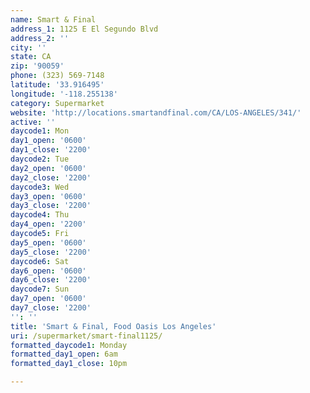 ```yaml
---
name: Smart & Final
address_1: 1125 E El Segundo Blvd
address_2: ''
city: ''
state: CA
zip: '90059'
phone: (323) 569-7148
latitude: '33.916495'
longitude: '-118.255138'
category: Supermarket
website: 'http://locations.smartandfinal.com/CA/LOS-ANGELES/341/'
active: ''
daycode1: Mon
day1_open: '0600'
day1_close: '2200'
daycode2: Tue
day2_open: '0600'
day2_close: '2200'
daycode3: Wed
day3_open: '0600'
day3_close: '2200'
daycode4: Thu
day4_open: '2200'
daycode5: Fri
day5_open: '0600'
day5_close: '2200'
daycode6: Sat
day6_open: '0600'
day6_close: '2200'
daycode7: Sun
day7_open: '0600'
day7_close: '2200'
'': ''
title: 'Smart & Final, Food Oasis Los Angeles'
uri: /supermarket/smart-final1125/
formatted_daycode1: Monday
formatted_day1_open: 6am
formatted_day1_close: 10pm

---
```

